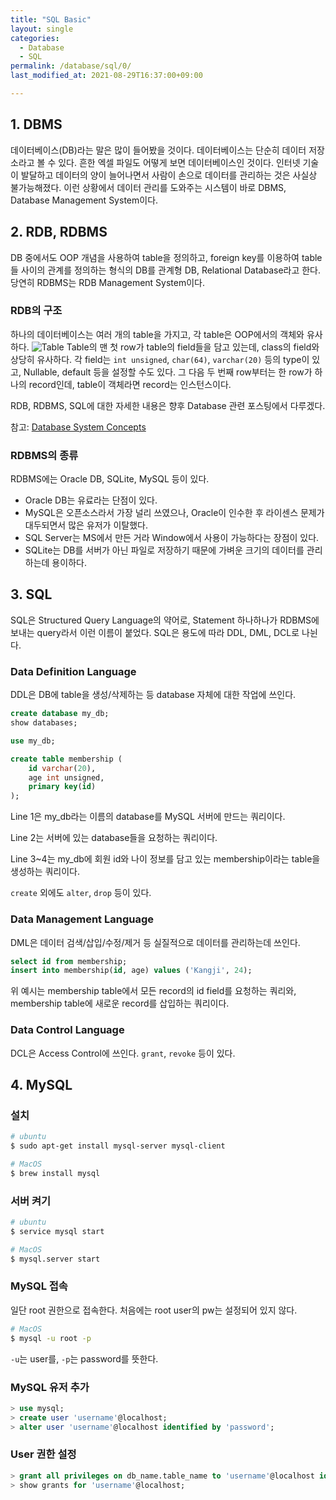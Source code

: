 ```yaml
---
title: "SQL Basic"
layout: single
categories:
  - Database
  - SQL
permalink: /database/sql/0/
last_modified_at: 2021-08-29T16:37:00+09:00

---
```


## 1. DBMS

데이터베이스(DB)라는 말은 많이 들어봤을 것이다. 데이터베이스는 단순히 데이터 저장소라고 볼 수 있다. 흔한 엑셀 파일도 어떻게 보면 데이터베이스인 것이다.
인터넷 기술이 발달하고 데이터의 양이 늘어나면서 사람이 손으로 데이터를 관리하는 것은 사실상 불가능해졌다.
이런 상황에서 데이터 관리를 도와주는 시스템이 바로 DBMS, Database Management System이다.

## 2. RDB, RDBMS

DB 중에서도 OOP 개념을 사용하여 table을 정의하고, foreign key를 이용하여 table들 사이의 관계를 정의하는 형식의 DB를 관계형 DB, Relational Database라고 한다.
당연히 RDBMS는 RDB Management System이다.

### RDB의 구조

하나의 데이터베이스는 여러 개의 table을 가지고, 각 table은 OOP에서의 객체와 유사하다.
![Table](/assets/images/database/table.png)
Table의 맨 첫 row가 table의 field들을 담고 있는데, class의 field와 상당히 유사하다.
각 field는 `int unsigned`, `char(64)`, `varchar(20)` 등의 type이 있고, Nullable, default 등을 설정할 수도 있다.
그 다음 두 번째 row부터는 한 row가 하나의 record인데, table이 객체라면 record는 인스턴스이다.

RDB, RDBMS, SQL에 대한 자세한 내용은 향후 Database 관련 포스팅에서 다루겠다.

참고: [Database System Concepts](https://www.db-book.com/db6/slide-dir/index.html)

### RDBMS의 종류

RDBMS에는 Oracle DB, SQLite, MySQL 등이 있다.

- Oracle DB는 유료라는 단점이 있다.
- MySQL은 오픈소스라서 가장 널리 쓰였으나, Oracle이 인수한 후 라이센스 문제가 대두되면서 많은 유저가 이탈했다.
- SQL Server는 MS에서 만든 거라 Window에서 사용이 가능하다는 장점이 있다.
- SQLite는 DB를 서버가 아닌 파일로 저장하기 때문에 가벼운 크기의 데이터를 관리하는데 용이하다.

## 3. SQL

SQL은 Structured Query Language의 약어로, Statement 하나하나가 RDBMS에 보내는 query라서 이런 이름이 붙었다.
SQL은 용도에 따라 DDL, DML, DCL로 나뉜다.

### Data Definition Language

DDL은 DB에 table을 생성/삭제하는 등 database 자체에 대한 작업에 쓰인다.

```sql
create database my_db;
show databases;

use my_db;

create table membership (
    id varchar(20),
    age int unsigned,
    primary key(id)
);
```

Line 1은 my_db라는 이름의 database를 MySQL 서버에 만드는 쿼리이다.

Line 2는 서버에 있는 database들을 요청하는 쿼리이다.

Line 3~4는 my_db에 회원 id와 나이 정보를 담고 있는 membership이라는 table을 생성하는 쿼리이다.

`create` 외에도 `alter`, `drop` 등이 있다.

### Data Management Language

DML은 데이터 검색/삽입/수정/제거 등 실질적으로 데이터를 관리하는데 쓰인다.

```sql
select id from membership;
insert into membership(id, age) values ('Kangji', 24);
```

위 예시는 membership table에서 모든 record의 id field를 요청하는 쿼리와, membership table에 새로운 record를 삽입하는 쿼리이다.

### Data Control Language

DCL은 Access Control에 쓰인다. `grant`, `revoke` 등이 있다.

## 4. MySQL

### 설치

```sh
# ubuntu
$ sudo apt-get install mysql-server mysql-client

# MacOS
$ brew install mysql
```

### 서버 켜기

```sh
# ubuntu
$ service mysql start

# MacOS
$ mysql.server start
```

### MySQL 접속

일단 root 권한으로 접속한다. 처음에는 root user의 pw는 설정되어 있지 않다.

```sh
# MacOS
$ mysql -u root -p
```

`-u`는 user를, `-p`는 password를 뜻한다.

### MySQL 유저 추가

```sql
> use mysql;
> create user 'username'@localhost;
> alter user 'username'@localhost identified by 'password';
```

### User 권한 설정

```sql
> grant all privileges on db_name.table_name to 'username'@localhost identified by 'password';
> show grants for 'username'@localhost;
```
